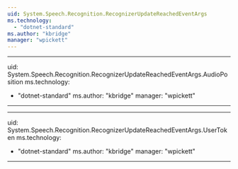 ```yaml
---
uid: System.Speech.Recognition.RecognizerUpdateReachedEventArgs
ms.technology: 
  - "dotnet-standard"
ms.author: "kbridge"
manager: "wpickett"
---
```


---
uid: System.Speech.Recognition.RecognizerUpdateReachedEventArgs.AudioPosition
ms.technology: 
  - "dotnet-standard"
ms.author: "kbridge"
manager: "wpickett"
---

---
uid: System.Speech.Recognition.RecognizerUpdateReachedEventArgs.UserToken
ms.technology: 
  - "dotnet-standard"
ms.author: "kbridge"
manager: "wpickett"
---
